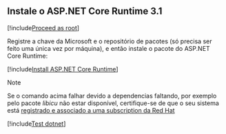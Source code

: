 ﻿<a name="install-aspnet-core" />

## Instale o ASP.NET Core Runtime 3.1

[!include[Proceed as root](../su.md)]

Registre a chave da Microsoft e o repositório de pacotes (só precisa ser feito uma única vez por máquina),
e então instale o pacote do ASP.NET Core Runtime:

[!include[Install ASP.NET Core Runtime](../../../../../includes/linux/rhel/install-aspnetcore-31.md)]

> [!NOTE]
> Se o comando acima falhar devido a dependencias faltando, por exemplo pelo pacote *libicu* não estar disponível, certifique-se de que o seu sistema está [registrado e associado a uma subscription da Red Hat](https://access.redhat.com/solutions/253273)

[!include[Test dotnet](../test-dotnet-31.md)]
